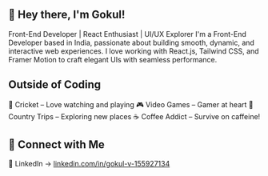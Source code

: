 ## 👋 Hey there, I'm Gokul!
Front-End Developer | React Enthusiast | UI/UX Explorer
I'm a Front-End Developer based in India, passionate about building smooth, dynamic, and interactive web experiences. I love working with React.js, Tailwind CSS, and Framer Motion to craft elegant UIs with seamless performance.

## Outside of Coding
🏏 Cricket – Love watching and playing
🎮 Video Games – Gamer at heart
🌿 Country Trips – Exploring new places
☕ Coffee Addict – Survive on caffeine!

## 🔗 Connect with Me
📩 LinkedIn → [linkedin.com/in/gokul-v-155927134](https://www.linkedin.com/in/gokul-v-155927134/)

<!---
Gokulvr/Gokulvr is a ✨ special ✨ repository because its `README.md` (this file) appears on your GitHub profile.
You can click the Preview link to take a look at your changes.
--->
